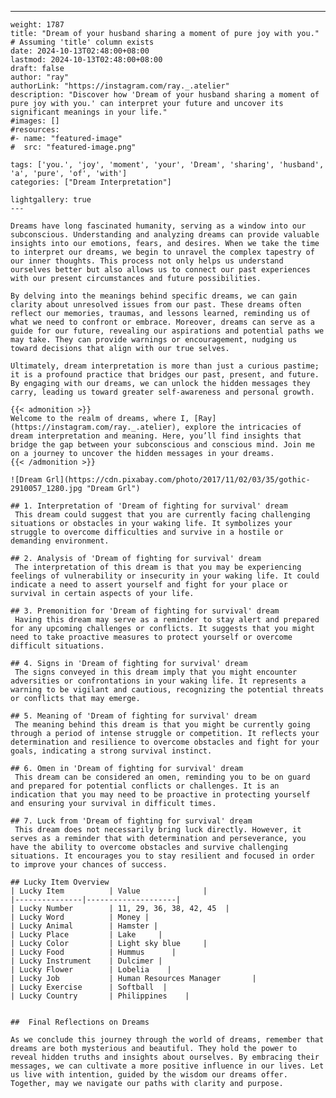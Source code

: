 ---
    weight: 1787
    title: "Dream of your husband sharing a moment of pure joy with you."  # Assuming 'title' column exists
    date: 2024-10-13T02:48:00+08:00
    lastmod: 2024-10-13T02:48:00+08:00
    draft: false
    author: "ray"
    authorLink: "https://instagram.com/ray._.atelier"
    description: "Discover how 'Dream of your husband sharing a moment of pure joy with you.' can interpret your future and uncover its significant meanings in your life."
    #images: []
    #resources:
    #- name: "featured-image"
    #  src: "featured-image.png"
    
    tags: ['you.', 'joy', 'moment', 'your', 'Dream', 'sharing', 'husband', 'a', 'pure', 'of', 'with']
    categories: ["Dream Interpretation"]
    
    lightgallery: true
    ---
    
    Dreams have long fascinated humanity, serving as a window into our subconscious. Understanding and analyzing dreams can provide valuable insights into our emotions, fears, and desires. When we take the time to interpret our dreams, we begin to unravel the complex tapestry of our inner thoughts. This process not only helps us understand ourselves better but also allows us to connect our past experiences with our present circumstances and future possibilities.
    
    By delving into the meanings behind specific dreams, we can gain clarity about unresolved issues from our past. These dreams often reflect our memories, traumas, and lessons learned, reminding us of what we need to confront or embrace. Moreover, dreams can serve as a guide for our future, revealing our aspirations and potential paths we may take. They can provide warnings or encouragement, nudging us toward decisions that align with our true selves.
    
    Ultimately, dream interpretation is more than just a curious pastime; it is a profound practice that bridges our past, present, and future. By engaging with our dreams, we can unlock the hidden messages they carry, leading us toward greater self-awareness and personal growth.
    
    {{< admonition >}}
    Welcome to the realm of dreams, where I, [Ray](https://instagram.com/ray._.atelier), explore the intricacies of dream interpretation and meaning. Here, you’ll find insights that bridge the gap between your subconscious and conscious mind. Join me on a journey to uncover the hidden messages in your dreams.
    {{< /admonition >}}
    
    ![Dream Grl](https://cdn.pixabay.com/photo/2017/11/02/03/35/gothic-2910057_1280.jpg "Dream Grl")
    
    ## 1. Interpretation of 'Dream of fighting for survival' dream
     This dream could suggest that you are currently facing challenging situations or obstacles in your waking life. It symbolizes your struggle to overcome difficulties and survive in a hostile or demanding environment.
    
    ## 2. Analysis of 'Dream of fighting for survival' dream
     The interpretation of this dream is that you may be experiencing feelings of vulnerability or insecurity in your waking life. It could indicate a need to assert yourself and fight for your place or survival in certain aspects of your life.
    
    ## 3. Premonition for 'Dream of fighting for survival' dream
     Having this dream may serve as a reminder to stay alert and prepared for any upcoming challenges or conflicts. It suggests that you might need to take proactive measures to protect yourself or overcome difficult situations.
    
    ## 4. Signs in 'Dream of fighting for survival' dream
     The signs conveyed in this dream imply that you might encounter adversities or confrontations in your waking life. It represents a warning to be vigilant and cautious, recognizing the potential threats or conflicts that may emerge.
    
    ## 5. Meaning of 'Dream of fighting for survival' dream
     The meaning behind this dream is that you might be currently going through a period of intense struggle or competition. It reflects your determination and resilience to overcome obstacles and fight for your goals, indicating a strong survival instinct.
    
    ## 6. Omen in 'Dream of fighting for survival' dream
     This dream can be considered an omen, reminding you to be on guard and prepared for potential conflicts or challenges. It is an indication that you may need to be proactive in protecting yourself and ensuring your survival in difficult times.
    
    ## 7. Luck from 'Dream of fighting for survival' dream
     This dream does not necessarily bring luck directly. However, it serves as a reminder that with determination and perseverance, you have the ability to overcome obstacles and survive challenging situations. It encourages you to stay resilient and focused in order to improve your chances of success.
    
    ## Lucky Item Overview
    | Lucky Item          | Value              |
    |---------------|--------------------|
    | Lucky Number        | 11, 29, 36, 38, 42, 45  |
    | Lucky Word          | Money |
    | Lucky Animal        | Hamster |
    | Lucky Place         | Lake     |
    | Lucky Color         | Light sky blue     |
    | Lucky Food          | Hummus      |
    | Lucky Instrument    | Dulcimer |
    | Lucky Flower        | Lobelia    |
    | Lucky Job           | Human Resources Manager       |
    | Lucky Exercise      | Softball  |
    | Lucky Country       | Philippines    |
    
    
    ##  Final Reflections on Dreams
    
    As we conclude this journey through the world of dreams, remember that dreams are both mysterious and beautiful. They hold the power to reveal hidden truths and insights about ourselves. By embracing their messages, we can cultivate a more positive influence in our lives. Let us live with intention, guided by the wisdom our dreams offer. Together, may we navigate our paths with clarity and purpose.
    